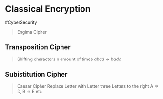 # Classical Encryption
#CyberSecurity 
> Engima Cipher
## Transposition Cipher
> Shifting characters n amount of times $abcd$ $\Rightarrow$ $badc$
## Subistitution Cipher
> Caesar Cipher
> Replace Letter with Letter three Letters to the right A $\Rightarrow$ D, B $\Rightarrow$ E etc